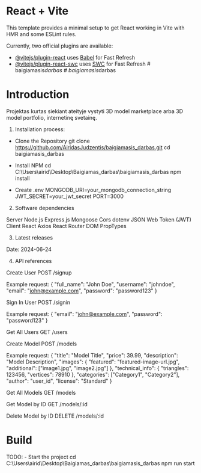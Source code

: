 # React + Vite

This template provides a minimal setup to get React working in Vite with HMR and some ESLint rules.

Currently, two official plugins are available:

- [@vitejs/plugin-react](https://github.com/vitejs/vite-plugin-react/blob/main/packages/plugin-react/README.md) uses [Babel](https://babeljs.io/) for Fast Refresh
- [@vitejs/plugin-react-swc](https://github.com/vitejs/vite-plugin-react-swc) uses [SWC](https://swc.rs/) for Fast Refresh
  #   b a i g i a m a s i s * d a r b a s 
   
   #   b a i g i a m a s i s * d a r b a s 
   
    

# Introduction

Projektas kurtas siekiant ateityje vystyti 3D model marketplace arba 3D model portfolio, internetinę svetainę.

1. Installation process:

- Clone the Repository
  git clone https://github.com/AiridasJudzentis/baigiamasis_darbas.git
  cd baigiamasis_darbas

- Install NPM
  cd C:\Users\airid\Desktop\Baigiamas_darbas\baigiamasis_darbas
  npm install

- Create .env
  MONGODB_URI=your_mongodb_connection_string
  JWT_SECRET=your_jwt_secret
  PORT=3000

2. Software dependencies

Server
Node.js
Express.js
Mongoose
Cors
dotenv
JSON Web Token (JWT)
Client
React
Axios
React Router DOM
PropTypes

3. Latest releases

Date: 2024-06-24

4. API references

Create User
POST /signup

Example request:
{
"full_name": "John Doe",
"username": "johndoe",
"email": "john@example.com",
"password": "password123"
}

Sign In User
POST /signin

Example request:
{
"email": "john@example.com",
"password": "password123"
}

Get All Users
GET /users

Create Model
POST /models

Example request:
{
"title": "Model Title",
"price": 39.99,
"description": "Model Description",
"images": {
"featured": "featured-image-url.jpg",
"additional": ["image1.jpg", "image2.jpg"]
},
"technical_info": {
"triangles": 123456,
"vertices": 78910
},
"categories": ["Category1", "Category2"],
"author": "user_id",
"license": "Standard"
}

Get All Models
GET /models

Get Model by ID
GET /models/:id

Delete Model by ID
DELETE /models/:id

# Build

TODO: - Start the project
cd C:\Users\airid\Desktop\Baigiamas_darbas\baigiamasis_darbas
npm run start
